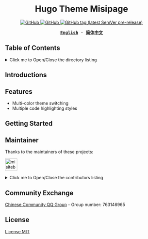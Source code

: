 <h1 align="center">Hugo Theme Misipage</h1>

<p align="center">
  <a href="./LICENSE">
    <img alt="GitHub" src="https://img.shields.io/github/license/misitebao/hugo-theme-misipage"/>
  </a>
  <a href="https://github.com/misitebao/yakia">
    <img
      alt="GitHub"
      src="https://cdn.jsdelivr.net/gh/misitebao/yakia@main/assets/badge_flat.svg"
    />
  </a>
  <a href="https://github.com/misitebao/hugo-theme-misipage">
    <img alt="GitHub tag (latest SemVer pre-release)" src="https://img.shields.io/github/v/tag/misitebao/hugo-theme-misipage?include_prereleases&label=version"/>
  </a>
</p>

<div align="center">
<strong>
<samp>

[English](README.md) · [简体中文](README.zh-Hans.md)

</samp>
</strong>
</div>

## Table of Contents

<details>
  <summary>Click me to Open/Close the directory listing</summary>

- [Table of Contents](#table-of-contents)
- [Introductions](#introductions)
  - [Official Website](#official-website)
  - [Background](#background)
  - [Transplant](#transplant)
- [Graphic Demo](#graphic-demo)
- [Features](#features)
- [Architecture](#architecture)
- [Getting Started](#getting-started)
- [Maintainer](#maintainer)
- [Contributors](#contributors)
- [Community Exchange](#community-exchange)
- [Part Of Users](#part-of-users)
- [Release History](#release-history)
- [Donators](#donators)
- [Sponsors](#sponsors)
- [Special Thanks](#special-thanks)
- [License](#license)

</details>

## Introductions

## Features

- Multi-color theme switching
- Multiple code highlighting styles

## Getting Started

## Maintainer

Thanks to the maintainers of these projects:

<a href="https://github.com/misitebao"><img src="https://github.com/misitebao.png" width="40" height="40" alt="misitebao" title="misitebao"/></a>

<details>
  <summary>Click me to Open/Close the contributors listing</summary>

- [Misitebao](https://github.com/misitebao) - Project author.

</details>

## Community Exchange

<a target="_blank" href="https://qm.qq.com/cgi-bin/qm/qr?k=dBpHFuSL9wRZ7KSk84iRi780ScsOehhB&jump_from=webapi">Chinese Community QQ Group</a> - Group number: 763146965

## License

[License MIT](LICENSE)
